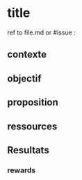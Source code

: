 # title
ref to file.md or #issue :
## contexte
## objectif
## proposition
## ressources

## Resultats
### rewards
